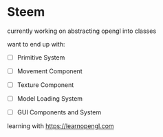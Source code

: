 # Steem

currently working on abstracting opengl into classes

want to end up with:
- [ ] Primitive System

- [ ] Movement Component
- [ ] Texture Component
- [ ] Model Loading System
- [ ] GUI Components and System


learning with https://learnopengl.com